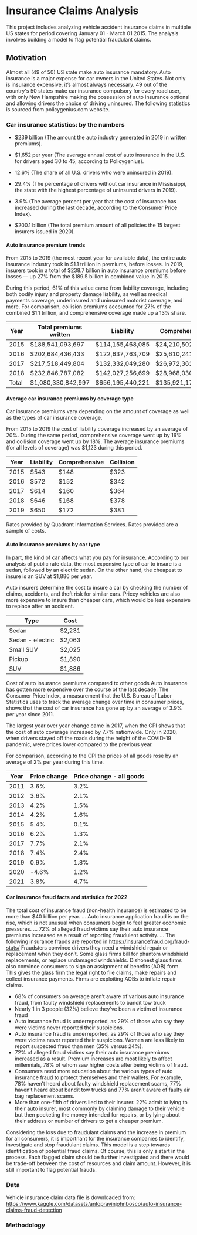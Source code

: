 # Insurance Claims Analysis
This project includes analyzing vehicle accident insurance claims in multiple US states for period covering January 01 - March 01 2015. The analysis involves building a model to flag potential fraudulant claims.
## Motivation
Almost all (49 of 50) US state make auto insurance mandatory. 
Auto insurance is a major expense for car owners in the United States. Not only is insurance expensive, it’s almost always necessary. 49 out of the country's 50 states make car insurance compulsory for every road user, with only New Hampshire making the possession of auto insurance optional and allowing drivers the choice of driving uninsured. 
The following statistics is sourced from policygenius.com website.
### Car insurance statistics: by the numbers
* $239 billion (The amount the auto industry generated in 2019 in written premiums).

* $1,652 per year (The average annual cost of auto insurance in the U.S. for drivers aged 30 to 45, according to Policygenius).

* 12.6% (The share of all U.S. drivers who were uninsured in 2019).
* 29.4% (The percentage of drivers without car insurance in Mississippi, the state with the highest percentage of uninsured drivers in 2019).

* 3.9% (The average percent per year that the cost of insurance has increased during the last decade, according to the Consumer Price Index).
* $200.1 billion (The total premium amount of all policies the 15 largest insurers issued in 2020).

#### Auto insurance premium trends
From 2015 to 2019 (the most recent year for available data), the entire auto insurance industry took in $1.1 trillion in premiums, before losses. In 2019, insurers took in a total of $238.7 billion in auto insurance premiums before losses — up 27% from the $189.5 billion in combined value in 2015.

During this period, 61% of this value came from liability coverage, including both bodily injury and property damage liability, as well as medical payments coverage, underinsured and uninsured motorist coverage, and more. For comparison, collision premiums accounted for 27% of the combined $1.1 trillion, and comprehensive coverage made up a 13% share.

|Year|Total premiums written|Liability|Comprehensive|Collision|
|----|----------------------|---------|-------------|---------|
|2015|$188,541,093,697|$114,155,468,085|$24,210,502,017|$50,175,123,595|
|2016|$202,684,436,433|$122,637,763,709|$25,610,241,516|$54,436,431,208|
|2017|$217,518,449,804|$132,332,049,280|$26,972,361,714|$58,214,038,810|
|2018|$232,846,787,082|$142,027,256,699|$28,968,030,655|$61,851,499,728|
|Total|$1,080,330,842,997|$656,195,440,221|$135,921,175,215|$288,214,227,561|

#### Average car insurance premiums by coverage type
Car insurance premiums vary depending on the amount of coverage as well as the types of car insurance coverage. 

From 2015 to 2019 the cost of liability coverage increased by an average of 20%. During the same period, comprehensive coverage went up by 16% and collision coverage went up by 18%. The average insurance premiums (for all levels of coverage) was $1,123 during this period.

|Year|Liability|Comprehensive|Collision|
|----|---------|-------------|---------|
|2015|$543|$148|$323|
|2016|$572|$152|$342|
|2017|$614|$160|$364|
|2018|$646|$168|$378|
|2019|$650|$172|$381|

Rates provided by Quadrant Information Services. Rates provided are a sample of costs. 

#### Auto insurance premiums by car type
In part, the kind of car affects what you pay for insurance. According to our analysis of public rate data, the most expensive type of car to insure is a sedan, followed by an electric sedan. On the other hand, the cheapest to insure is an SUV at $1,886 per year.

Auto insurers determine the cost to insure a car by checking the number of claims, accidents, and theft risk for similar cars. Pricey vehicles are also more expensive to insure than cheaper cars, which would be less expensive to replace after an accident.

|Type|Cost|
|----|----|
|Sedan|$2,231|
|Sedan - electric|$2,063|
|Small SUV|$2,025|
|Pickup|$1,890|
|SUV|$1,886|

Cost of auto insurance premiums compared to other goods
Auto insurance has gotten more expensive over the course of the last decade. The Consumer Price Index, a measurement that the U.S. Bureau of Labor Statistics uses to track the average change over time in consumer prices, shows that the cost of car insurance has gone up by an average of 3.9% per year since 2011.

The largest year over year change came in 2017, when the CPI shows that the cost of auto coverage increased by 7.7% nationwide. Only in 2020, when drivers stayed off the roads during the height of the COVID-19 pandemic, were prices lower compared to the previous year.

For comparison, according to the CPI the prices of all goods rose by an average of 2% per year during this time. 

|Year|Price change|Price change - all goods|
|----|------------|------------------------|
|2011|3.6%|3.2%|
|2012|3.6%|2.1%|
|2013|4.2%|1.5%|
|2014|4.2%|1.6%|
|2015|5.4%|0.1%|
|2016|6.2%|1.3%|
|2017|7.7%|2.1%|
|2018|7.4%|2.4%|
|2019|0.9%|1.8%|
|2020|-4.6%|1.2%|
|2021|3.8%|4.7%|

#### Car insurance fraud facts and statistics for 2022

The total cost of insurance fraud (non-health insurance) is estimated to be more than $40 billion per year. ...
Auto insurance application fraud is on the rise, which is not unusual when consumers begin to feel greater economic pressures. ...
72% of alleged fraud victims say their auto insurance premiums increased as a result of reporting fraudulent activity. ...
The following insurance frauds are reported in https://insurancefraud.org/fraud-stats/
Fraudsters convince drivers they need a windshield repair or replacement when they don’t. Some glass firms bill for phantom windshield replacements, or replace undamaged windshields. Dishonest glass firms also convince consumers to sign an assignment of benefits (AOB) form. This gives the glass firm the legal right to file claims, make repairs and collect insurance payments. Firms are exploiting AOBs to inflate repair claims.

* 68% of consumers on average aren’t aware of various auto insurance fraud, from faulty windshield replacements to bandit tow truck
* Nearly 1 in 3 people (32%) believe they’ve been a victim of insurance fraud 
* Auto insurance fraud is underreported, as 29% of those who say they were victims never reported their suspicions. 
* Auto insurance fraud is underreported, as 29% of those who say they were victims never reported their suspicions. Women are less likely to report suspected fraud than men (35% versus 24%).
* 72% of alleged fraud victims say their auto insurance premiums increased as a result. Premium increases are most likely to affect millennials, 78% of whom saw higher costs after being victims of fraud.
* Consumers need more education about the various types of auto insurance fraud to protect themselves and their wallets. For example, 78% haven’t heard about faulty windshield replacement scams, 77% haven’t heard about bandit tow trucks and 77% aren’t aware of faulty air bag replacement scams.
* More than one-fifth of drivers lied to their insurer. 22% admit to lying to their auto insurer, most commonly by claiming damage to their vehicle but then pocketing the money intended for repairs, or by lying about their address or number of drivers to get a cheaper premium.

Considering the loss due to fraudulant claims and the increase in premium for all consumers, it is importnant for the insurance companies to identify, investigate and stop fraudulant claims.
This model is a step towards identification of potential fraud claims. Of course, this is only a start in the process. Each flagged claim should be further investigated and there would be trade-off between the cost of resources and claim amount. However, it is still important to flag potential frauds.
### Data
Vehicle insurance claim data file is downloaded from:
https://www.kaggle.com/datasets/antopravinjohnbosco/auto-insurance-claims-fraud-detection
### Methodology
